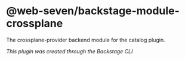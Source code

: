# @web-seven/backstage-module-crossplane

The crossplane-provider backend module for the catalog plugin.

_This plugin was created through the Backstage CLI_
